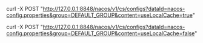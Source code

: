
curl -X POST "http://127.0.0.1:8848/nacos/v1/cs/configs?dataId=nacos-config.properties&group=DEFAULT_GROUP&content=useLocalCache=true"

curl -X POST "http://127.0.0.1:8848/nacos/v1/cs/configs?dataId=nacos-config.properties&group=DEFAULT_GROUP&content=useLocalCache=false"
